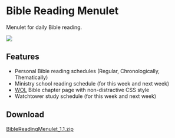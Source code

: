 Bible Reading Menulet
=====================

Menulet for daily Bible reading.

![](https://raw.github.com/yhirose/BibleReadingMenulet/master/thumbnail.png)

Features
--------

* Personal Bible reading schedules (Regular, Chronologically, Thematically)
* Ministry school reading schedule (for this week and next week)
* [WOL](http://wol.jw.org/) Bible chapter page with non-distractive CSS style
* Watchtower study schedule (for this week and next week)

Download
--------

[BibleReadingMenulet_1.1.zip](http://yhirose.github.com/BibleReadingMenulet/apps/BibleReadingMenulet_1.1.zip)
